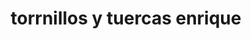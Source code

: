 ---
title: "torrnillos y tuercas enrique"
url: /zitacuaro/torrnillos-y-tuercas-enrique/
shop: hardware
---